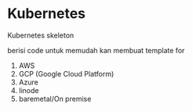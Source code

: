 # Kubernetes
Kubernetes skeleton

berisi code untuk memudah kan membuat template for 
1. AWS
2. GCP (Google Cloud Platform)
3. Azure
4. linode
5. baremetal/On premise
